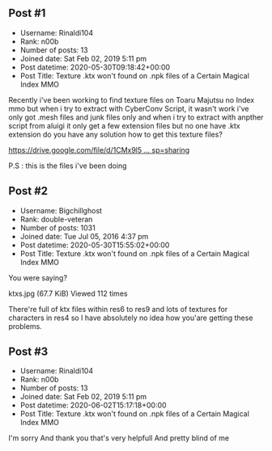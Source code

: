 ## Post #1
- Username: Rinaldi104
- Rank: n00b
- Number of posts: 13
- Joined date: Sat Feb 02, 2019 5:11 pm
- Post datetime: 2020-05-30T09:18:42+00:00
- Post Title: Texture .ktx won't found on .npk files of a Certain Magical Index MMO

Recently i've been working to find texture files on Toaru Majutsu no Index mmo
but when i try to extract with CyberConv Script, it wasn't work
i've only got .mesh files and junk files only
and when i try to extract with anpther script from aluigi
it only get a few extension files but no one have .ktx extension 
do you have any solution how to get this texture files?

[https://drive.google.com/file/d/1CMx9l5 ... sp=sharing](https://drive.google.com/file/d/1CMx9l5gJDWfpbJmg_D2qAsrpvy1Ppp_W/view?usp=sharing)

P.S : this is the files i've been doing
## Post #2
- Username: Bigchillghost
- Rank: double-veteran
- Number of posts: 1031
- Joined date: Tue Jul 05, 2016 4:37 pm
- Post datetime: 2020-05-30T15:55:02+00:00
- Post Title: Texture .ktx won't found on .npk files of a Certain Magical Index MMO

You were saying?



ktxs.jpg (67.7 KiB) Viewed 112 times


There're full of ktx files within res6 to res9 and lots of textures for characters in res4 so I have absolutely no idea how you'are getting these problems.
## Post #3
- Username: Rinaldi104
- Rank: n00b
- Number of posts: 13
- Joined date: Sat Feb 02, 2019 5:11 pm
- Post datetime: 2020-06-02T15:17:18+00:00
- Post Title: Texture .ktx won't found on .npk files of a Certain Magical Index MMO

I'm sorry 
And thank you that's very helpfull
And pretty blind of me
